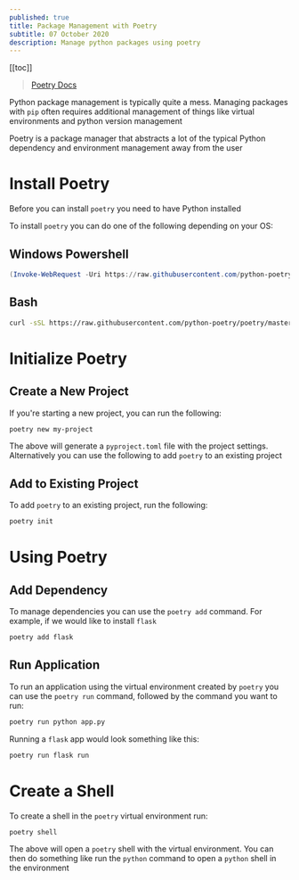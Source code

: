 ```yaml
---
published: true
title: Package Management with Poetry
subtitle: 07 October 2020
description: Manage python packages using poetry
---
```


[[toc]]

> [Poetry Docs](https://python-poetry.org/docs/)

Python package management is typically quite a mess. Managing packages with `pip` often requires additional management of things like virtual environments and python version management

Poetry is a package manager that abstracts a lot of the typical Python dependency and environment management away from the user

# Install Poetry

Before you can install `poetry` you need to have Python installed

To install `poetry` you can do one of the following depending on your OS:

## Windows Powershell

```ps1
(Invoke-WebRequest -Uri https://raw.githubusercontent.com/python-poetry/poetry/master/get-poetry.py -UseBasicParsing).Content | python -
```

## Bash

```sh
curl -sSL https://raw.githubusercontent.com/python-poetry/poetry/master/get-poetry.py | python -
```

# Initialize Poetry

## Create a New Project

If you're starting a new project, you can run the following:

```sh
poetry new my-project
```

The above will generate a `pyproject.toml` file with the project settings. Alternatively you can use the following to add `poetry` to an existing project

## Add to Existing Project

To add `poetry` to an existing project, run the following:

```sh
poetry init
```

# Using Poetry

## Add Dependency

To manage dependencies you can use the `poetry add` command. For example, if we would like to install `flask`

```sh
poetry add flask
```

## Run Application

To run an application using the virtual environment created by `poetry` you can use the `poetry run` command, followed by the command you want to run:

```sh
poetry run python app.py
```

Running a `flask` app would look something like this:

```sh
poetry run flask run
```

# Create a Shell

To create a shell in the `poetry` virtual environment run:

```sh
poetry shell
```

The above will open a `poetry` shell with the virtual environment. You can then do something like run the `python` command to open a `python` shell in the environment
